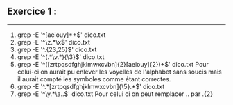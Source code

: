 ## Exercice 1 :
---

1. grep -E \'\^\[aeiouy]\*+$' dico.txt
2. grep -E \'\^\z\.\*\x\$\' dico.txt
3. grep -E \'\^\.\{23\,25\}\$' dico.txt
4. grep -E \'\^\(\.\*\v\.\*\)\{\3\}\$\' dico.txt
5. grep -E \'\^\(\[zrtpqsdfghjklmwxcvbn]{2}\[aeiouy]{2})+$' dico.txt
   Pour celui-ci on aurait pu enlever les voyelles de l'alphabet sans soucis mais il aurait compté les symboles comme étant correctes.
6. grep -E \'\^\.\*\[zrtpqsdfghjklmwxcvbn]\{\5\}\.\*\$\' dico.txt
7. grep -E \'\^\y\.\*\a\.\.\$\' dico.txt
   Pour celui ci on peut remplacer .. par .{2}

